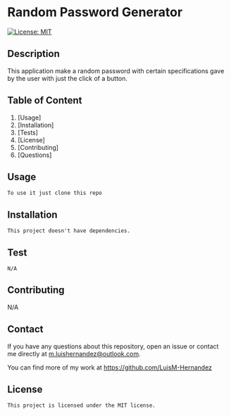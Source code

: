 # Random Password Generator

  [![License: MIT](https://img.shields.io/badge/License-MIT-yellow.svg)](https://opensource.org/licenses/MIT)

  ## Description
  
  
  This application make a random password with certain specifications gave by the user with just the click of a button.


  ## Table of Content
  
  1. [Usage]
  2. [Installation]
  3. [Tests]
  4. [License]
  5. [Contributing]
  6. [Questions]

  ## Usage
  ```
  To use it just clone this repo
  ```


  ## Installation
  ```
  This project doesn't have dependencies.
  ```


  ## Test
  ```
  N/A
  ```

  ## Contributing
  N/A

  ## Contact

  If you have any questions about this repository, open an issue or contact me directly at m.luishernandez@outlook.com. 
  
  You can find more of my work at https://github.com/LuisM-Hernandez

## License

    This project is licensed under the MIT license.

    


